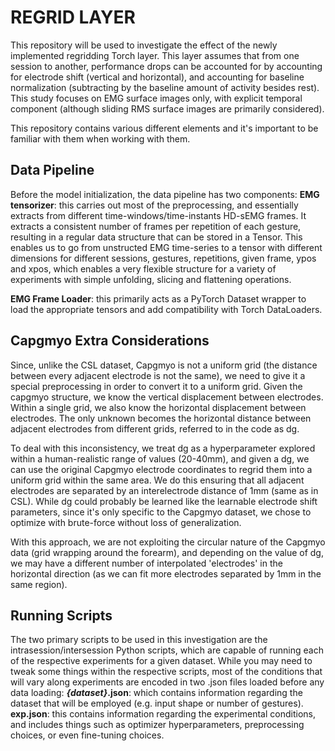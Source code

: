 # REGRID LAYER
This repository will be used to investigate the effect of the newly implemented regridding Torch layer. This layer assumes that from one session to another, performance drops can be accounted for by accounting for electrode shift (vertical and horizontal), and accounting for baseline normalization (subtracting by the baseline amount of activity besides rest). This study focuses on EMG surface images only, with explicit temporal component (although sliding RMS surface images are primarily considered).

This repository contains various different elements and it's important to be familiar with them when working with them.

## Data Pipeline
Before the model initialization, the data pipeline has two components:
__EMG tensorizer__: this carries out most of the preprocessing, and essentially extracts from different time-windows/time-instants HD-sEMG frames. It extracts a consistent number of frames per repetition of each gesture, resulting in a regular data structure that can be stored in a Tensor. This enables us to go from unstructed EMG time-series to a tensor with different dimensions for different sessions, gestures, repetitions, given frame, ypos and xpos, which enables a very flexible structure for a variety of experiments with simple unfolding, slicing and flattening operations.  

__EMG Frame Loader__: this primarily acts as a PyTorch Dataset wrapper to load the appropriate tensors and add compatibility with Torch DataLoaders.


## Capgmyo Extra Considerations
Since, unlike the CSL dataset, Capgmyo is not a uniform grid (the distance between every adjacent electrode is not the same), we need to give it a special preprocessing in order to convert it to a uniform grid. Given the capgmyo structure, we know the vertical displacement between electrodes. Within a single grid, we also know the horizontal displacement between electrodes. The only unknown becomes the horizontal distance between adjacent electrodes from different grids, referred to in the code as dg.

To deal with this inconsistency, we treat dg as a hyperparameter explored within a human-realistic range of values (20-40mm), and given a dg, we can use the original Capgmyo electrode coordinates to regrid them into a uniform grid within the same area. We do this ensuring that all adjacent electrodes are separated by an interelectrode distance of 1mm (same as in CSL). While dg could probably be learned like the learnable electrode shift parameters, since it's only specific to the Capgmyo dataset, we chose to optimize with brute-force without loss of generalization.

With this approach, we are not exploiting the circular nature of the Capgmyo data (grid wrapping around the forearm), and depending on the value of dg, we may have a different number of interpolated 'electrodes' in the horizontal direction (as we can fit more electrodes separated by 1mm in the same region).

## Running Scripts
The two primary scripts to be used in this investigation are the intrasession/intersession Python scripts, which are capable of running each of the respective experiments for a given dataset. While you may need to tweak some things within the respective scripts, most of the conditions that will vary along experiments are encoded in two .json files loaded before any data loading:
___{dataset}_.json__: which contains information regarding the dataset that will be employed (e.g. input shape or number of gestures).
__exp.json__: this contains information regarding the experimental conditions, and includes things such as optimizer hyperparameters, preprocessing choices, or even fine-tuning choices.


